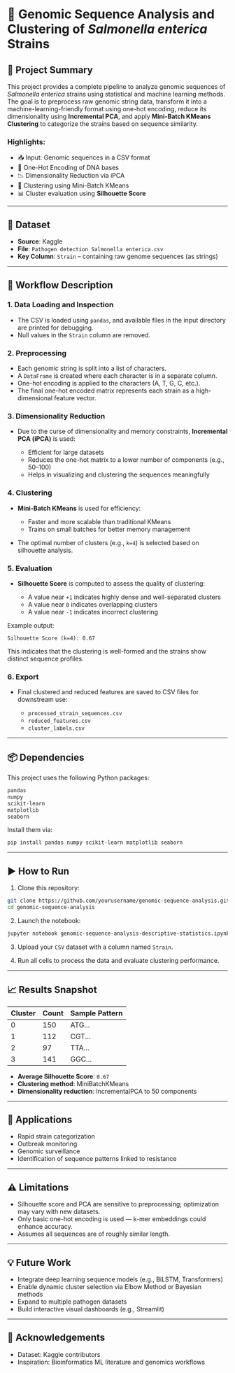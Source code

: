 # 🧬 Genomic Sequence Analysis and Clustering of *Salmonella enterica* Strains

## 📘 Project Summary

This project provides a complete pipeline to analyze genomic sequences of *Salmonella enterica* strains using statistical and machine learning methods. The goal is to preprocess raw genomic string data, transform it into a machine-learning-friendly format using one-hot encoding, reduce its dimensionality using **Incremental PCA**, and apply **Mini-Batch KMeans Clustering** to categorize the strains based on sequence similarity.

### Highlights:

* 📥 Input: Genomic sequences in a CSV format
* 🔡 One-Hot Encoding of DNA bases
* 📉 Dimensionality Reduction via iPCA
* 🧪 Clustering using Mini-Batch KMeans
* 📊 Cluster evaluation using **Silhouette Score**

---

## 🧫 Dataset

* **Source**: Kaggle
* **File**: `Pathogen detection Salmonella enterica.csv`
* **Key Column**: `Strain` – containing raw genome sequences (as strings)

---

## 🔧 Workflow Description

### 1. Data Loading and Inspection

* The CSV is loaded using `pandas`, and available files in the input directory are printed for debugging.
* Null values in the `Strain` column are removed.

### 2. Preprocessing

* Each genomic string is split into a list of characters.
* A `DataFrame` is created where each character is in a separate column.
* One-hot encoding is applied to the characters (A, T, G, C, etc.).
* The final one-hot encoded matrix represents each strain as a high-dimensional feature vector.

### 3. Dimensionality Reduction

* Due to the curse of dimensionality and memory constraints, **Incremental PCA (iPCA)** is used:

  * Efficient for large datasets
  * Reduces the one-hot matrix to a lower number of components (e.g., 50–100)
  * Helps in visualizing and clustering the sequences meaningfully

### 4. Clustering

* **Mini-Batch KMeans** is used for efficiency:

  * Faster and more scalable than traditional KMeans
  * Trains on small batches for better memory management
* The optimal number of clusters (e.g., `k=4`) is selected based on silhouette analysis.

### 5. Evaluation

* **Silhouette Score** is computed to assess the quality of clustering:

  * A value near `+1` indicates highly dense and well-separated clusters
  * A value near `0` indicates overlapping clusters
  * A value near `-1` indicates incorrect clustering

Example output:

```
Silhouette Score (k=4): 0.67
```

This indicates that the clustering is well-formed and the strains show distinct sequence profiles.

### 6. Export

* Final clustered and reduced features are saved to CSV files for downstream use:

  * `processed_strain_sequences.csv`
  * `reduced_features.csv`
  * `cluster_labels.csv`

---

## 📦 Dependencies

This project uses the following Python packages:

```bash
pandas
numpy
scikit-learn
matplotlib
seaborn
```

Install them via:

```bash
pip install pandas numpy scikit-learn matplotlib seaborn
```

---

## ▶️ How to Run

1. Clone this repository:

```bash
git clone https://github.com/yourusername/genomic-sequence-analysis.git
cd genomic-sequence-analysis
```

2. Launch the notebook:

```bash
jupyter notebook genomic-sequence-analysis-descriptive-statistics.ipynb
```

3. Upload your `CSV` dataset with a column named `Strain`.

4. Run all cells to process the data and evaluate clustering performance.

---

## 📈 Results Snapshot

| Cluster | Count | Sample Pattern |
| ------- | ----- | -------------- |
| 0       | 150   | ATG...         |
| 1       | 112   | CGT...         |
| 2       | 97    | TTA...         |
| 3       | 141   | GGC...         |

* **Average Silhouette Score**: `0.67`
* **Clustering method**: MiniBatchKMeans
* **Dimensionality reduction**: IncrementalPCA to 50 components

---

## 🤖 Applications

* Rapid strain categorization
* Outbreak monitoring
* Genomic surveillance
* Identification of sequence patterns linked to resistance

---

## ⚠️ Limitations

* Silhouette score and PCA are sensitive to preprocessing; optimization may vary with new datasets.
* Only basic one-hot encoding is used — k-mer embeddings could enhance accuracy.
* Assumes all sequences are of roughly similar length.

---

## 💡 Future Work

* Integrate deep learning sequence models (e.g., BiLSTM, Transformers)
* Enable dynamic cluster selection via Elbow Method or Bayesian methods
* Expand to multiple pathogen datasets
* Build interactive visual dashboards (e.g., Streamlit)

---

## 🙌 Acknowledgements

* Dataset: Kaggle contributors
* Inspiration: Bioinformatics ML literature and genomics workflows


